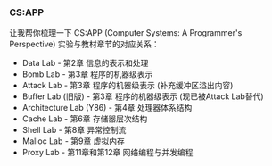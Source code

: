 ### CS:APP
 让我帮你梳理一下 CS:APP (Computer Systems: A Programmer's Perspective) 实验与教材章节的对应关系：

- Data Lab - 第2章 信息的表示和处理
- Bomb Lab - 第3章 程序的机器级表示
- Attack Lab - 第3章 程序的机器级表示 (补充缓冲区溢出内容)
- Buffer Lab (旧版) - 第3章 程序的机器级表示 (现已被Attack Lab替代)
- Architecture Lab (Y86) - 第4章 处理器体系结构
- Cache Lab - 第6章 存储器层次结构
- Shell Lab - 第8章 异常控制流
- Malloc Lab - 第9章 虚拟内存
- Proxy Lab - 第11章和第12章 网络编程与并发编程
